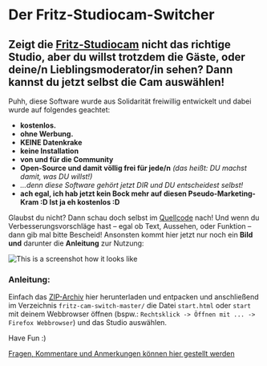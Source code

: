 # Der Fritz-Studiocam-Switcher

## Zeigt die [Fritz-Studiocam] nicht das richtige Studio, aber du willst trotzdem die Gäste, oder deine/n Lieblingsmoderator/in sehen? Dann kannst du jetzt selbst die Cam auswählen!

Puhh, diese Software wurde aus Solidarität freiwillig entwickelt und dabei wurde auf folgendes geachtet:

- **kostenlos.**
- **ohne Werbung.**
- **KEINE Datenkrake**
- **keine Installation**
- **von und für die Community**
- **Open-Source und damit völlig frei für jede/n** *(das heißt: DU machst damit, was DU willst!)*
- *…denn diese Software gehört jetzt DIR und DU entscheidest selbst!*
- **ach egal, ich hab jetzt kein Bock mehr auf diesen Pseudo-Marketing-Kram :D Ist ja eh kostenlos :D** 

Glaubst du nicht? Dann schau doch selbst im [Quellcode](https://github.com/ronsn/fritz-cam-switch) nach! Und wenn du Verbesserungsvorschläge hast – egal ob Text, Aussehen, oder Funktion – dann gib mal bitte Bescheid! Ansonsten kommt hier jetzt nur noch ein **Bild und** darunter die **Anleitung** zur Nutzung:



![This is a screenshot how it looks like][screenshot]



### Anleitung:
Einfach das [ZIP-Archiv] hier herunterladen und entpacken und anschließend im Verzeichnis <code>fritz-cam-switch-master/</code> die Datei <code>start.html</code> oder <code>start</code> mit deinem Webbrowser öffnen (bspw.: <code>Rechtsklick -> Öffnen mit ... -> Firefox Webbrowser</code>) und das Studio auswählen.

Have Fun :)

[Fragen, Kommentare und Anmerkungen können hier gestellt werden]



[Fritz-Studiocam]: https://www.fritz.de/sehen-und-hoeren/studiocam/
[screenshot]: https://github.com/ronsn/fritz-cam-switch/raw/master/src/img/fritz_cam_switch_screenshot.png "Screenshoot"
[ZIP-Archiv]: https://github.com/ronsn/fritz-cam-switch/archive/master.zip
[Fragen, Kommentare und Anmerkungen können hier gestellt werden]: https://github.com/ronsn/fritz-cam-switch/issues/1
